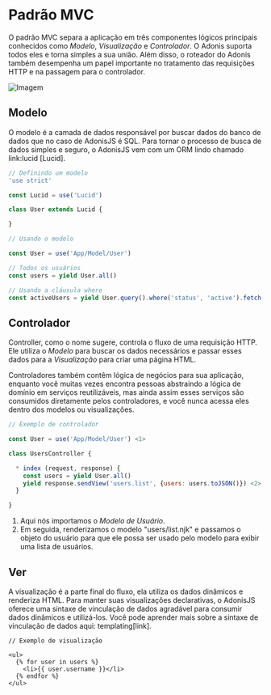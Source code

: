 # Padrão MVC

O padrão MVC separa a aplicação em três componentes lógicos principais conhecidos como *Modelo*, *Visualização* e *Controlador*. O Adonis suporta todos eles e torna simples a sua união. Além disso, o roteador do Adonis também desempenha um papel importante no tratamento das requisições HTTP e na passagem para o controlador.

![Imagem](/assets/MVC-Flow-Chart_ccz2zb.jpg)

## Modelo
O modelo é a camada de dados responsável por buscar dados do banco de dados que no caso de AdonisJS é SQL. Para tornar o processo de busca de dados simples e seguro, o AdonisJS vem com um ORM lindo chamado link:lucid [Lucid].

```js
// Definindo um modelo
'use strict'

const Lucid = use('Lucid')

class User extends Lucid {

}
```

```js
// Usando o modelo

const User = use('App/Model/User')

// Todos os usuários
const users = yield User.all()

// Usando a cláusula where
const activeUsers = yield User.query().where('status', 'active').fetch()
```

## Controlador
Controller, como o nome sugere, controla o fluxo de uma requisição HTTP. Ele utiliza o *Modelo* para buscar os dados necessários e passar esses dados para a *Visualização* para criar uma página HTML.

Controladores também contêm lógica de negócios para sua aplicação, enquanto você muitas vezes encontra pessoas abstraindo a lógica de domínio em serviços reutilizáveis, mas ainda assim esses serviços são consumidos diretamente pelos controladores, e você nunca acessa eles dentro dos modelos ou visualizações.

```js
// Exemplo de controlador

const User = use('App/Model/User') <1>

class UsersController {

  * index (request, response) {
    const users = yield User.all()
    yield response.sendView('users.list', {users: users.toJSON()}) <2>
  }

}
```

1. Aqui nós importamos o *Modelo de Usuário*.
2. Em seguida, renderizamos o modelo "users/list.njk" e passamos o objeto do usuário para que ele possa ser usado pelo modelo para exibir uma lista de usuários.

## Ver
A visualização é a parte final do fluxo, ela utiliza os dados dinâmicos e renderiza HTML. Para manter suas visualizações declarativas, o AdonisJS oferece uma sintaxe de vinculação de dados agradável para consumir dados dinâmicos e utilizá-los. Você pode aprender mais sobre a sintaxe de vinculação de dados aqui: templating[link].

```twig
// Exemplo de visualização

<ul>
  {% for user in users %}
    <li>{{ user.username }}</li>
  {% endfor %}
</ul>
```
